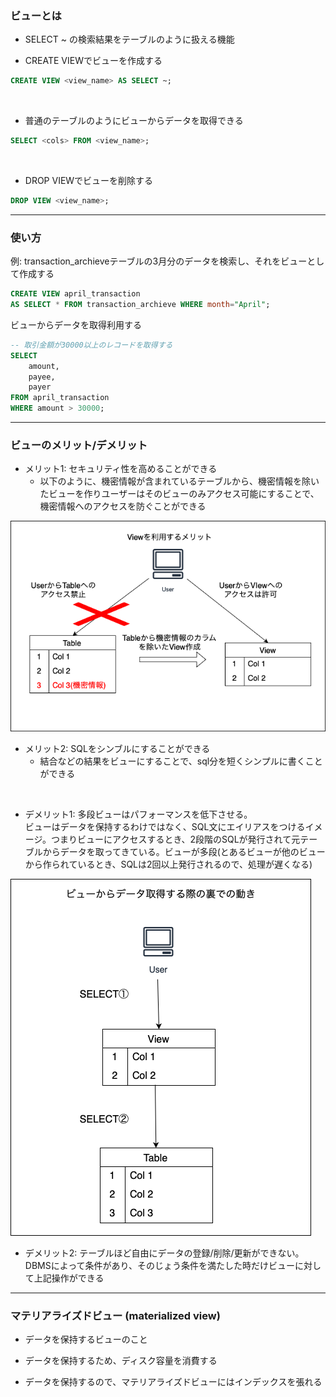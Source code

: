 ### ビューとは

- SELECT ~ の検索結果をテーブルのように扱える機能

- CREATE VIEWでビューを作成する
```sql
CREATE VIEW <view_name> AS SELECT ~;
```

<br>

- 普通のテーブルのようにビューからデータを取得できる
```sql
SELECT <cols> FROM <view_name>;
```

<br>

- DROP VIEWでビューを削除する
```sql
DROP VIEW <view_name>;
```

---

### 使い方

例: transaction_archieveテーブルの3月分のデータを検索し、それをビューとして作成する
```sql
CREATE VIEW april_transaction
AS SELECT * FROM transaction_archieve WHERE month="April";
```

ビューからデータを取得利用する
```sql
-- 取引金額が30000以上のレコードを取得する
SELECT
    amount,
    payee,
    payer
FROM april_transaction 
WHERE amount > 30000; 
```

----

### ビューのメリット/デメリット

- メリット1: セキュリティ性を高めることができる
    - 以下のように、機密情報が含まれているテーブルから、機密情報を除いたビューを作りユーザーはそのビューのみアクセス可能にすることで、機密情報へのアクセスを防ぐことができる

<img src="./img/view-pros.png" />

<br>

- メリット2: SQLをシンブルにすることができる
    - 結合などの結果をビューにすることで、sql分を短くシンプルに書くことができる

<br>

- デメリット1: 多段ビューはパフォーマンスを低下させる。  
ビューはデータを保持するわけではなく、SQL文にエイリアスをつけるイメージ。つまりビューにアクセスするとき、2段階のSQLが発行されて元テーブルからデータを取ってきている。ビューが多段(とあるビューが他のビューから作られているとき、SQLは2回以上発行されるので、処理が遅くなる)

<img src="./img/view-access.png" />

<br>

- デメリット2: テーブルほど自由にデータの登録/削除/更新ができない。  
    DBMSによって条件があり、そのじょう条件を満たした時だけビューに対して上記操作ができる

---

### マテリアライズドビュー (materialized view)

- データを保持するビューのこと

- データを保持するため、ディスク容量を消費する

- データを保持するので、マテリアライズドビューにはインデックスを張れる